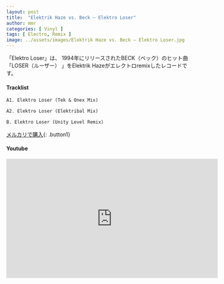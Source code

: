 ```yaml
---
layout: post
title:  "Elektrik Haze vs. Beck – Elektro Loser"
author: mmr
categories: [ Vinyl ]
tags: [ Electro, Remix ]
image: ../assets/images/Elektrik Haze vs. Beck – Elektro Loser.jpg
---
```


「Elektro Loser」は、
1994年にリリースされたBECK（ベック）のヒット曲「LOSER（ルーザー） 」をElektrik Hazeがエレクトロremixしたレコードです。

#### Tracklist
```md
A1. Elektro Loser (Tek & Onex Mix)

A2. Elektro Loser (Elektribal Mix)

B. Elektro Loser (Unity Level Remix)
```

[メルカリで購入](https://jp.mercari.com/item/m92554809496?afid=6142608987){: .button1}

#### Youtube
<iframe width="560" height="315" src="https://www.youtube.com/embed/Fcp_MsapX7o?si=uC9T7juXY8AlZKRH" title="YouTube video player" frameborder="0" allow="accelerometer; autoplay; clipboard-write; encrypted-media; gyroscope; picture-in-picture; web-share" referrerpolicy="strict-origin-when-cross-origin" allowfullscreen></iframe>